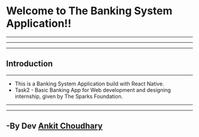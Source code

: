 # Welcome to The Banking System Application!!
***


***
***
## Introduction
***

  - This is a Banking System Application build with React Native.
  - Task2 - Basic Banking App for Web development and designing internship, given by The Sparks Foundation.

***
***

## -By Dev [Ankit Choudhary](https://github.com/ankit1509)
